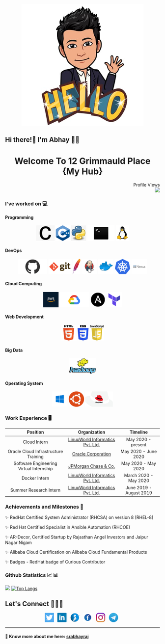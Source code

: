 <p align="center">
 
 
 <img src="https://github.com/srabhayraj/srabhayraj/blob/master/img/hello.jpeg" alt="Hello world...">

 ## Hi there!👋 I'm Abhay 🙋‍♂️
 
 <h1 align="center">Welcome To 12 Grimmauld Place {My Hub}</h1>
</p>

<p align="right"> 
  Profile Views<br>
  <img height="25" src="https://profile-counter.glitch.me/srabhayraj/count.svg" />
</p>

### I've worked on 💻

#### Programming

<p align='center'>
<code><img height="50" src="https://github.com/srabhayraj/srabhayraj/blob/master/img/c.png"></code>
<code><img height="50" src="https://github.com/srabhayraj/srabhayraj/blob/master/img/cpp.png"></code>
<code><img height="50" src="https://github.com/srabhayraj/srabhayraj/blob/master/img/python.jpg"></code>
<code><img height="50" src="https://github.com/srabhayraj/srabhayraj/blob/master/img/shell.jpg"></code>
 <code><img height="50" src="https://github.com/srabhayraj/srabhayraj/blob/master/img/linux.jpg"></code>
</p>

#### DevOps

<p align='center'>
<code><img height="50" src="https://github.com/srabhayraj/srabhayraj/blob/master/img/github.png"></code>
  <code><img height="50" src="https://github.com/srabhayraj/srabhayraj/blob/master/img/git.png"></code>
  <code><img height="50" src="https://github.com/srabhayraj/srabhayraj/blob/master/img/maven.jpg"></code>
  <code><img height="50" src="https://github.com/srabhayraj/srabhayraj/blob/master/img/jenkins.jpg"></code>
  <code><img height="50" src="https://github.com/srabhayraj/srabhayraj/blob/master/img/docker.png"></code>
  <code><img height="50" src="https://github.com/srabhayraj/srabhayraj/blob/master/img/kubernetes.png"></code>
  <code><img height="50" src="https://github.com/srabhayraj/srabhayraj/blob/master/img/nexus.png"></code>
</p>

#### Cloud Computing

<p align='center'>
  <code><img height="50" src="https://github.com/srabhayraj/srabhayraj/blob/master/img/aws.jpg"></code>
  <code><img height="50" src="https://github.com/srabhayraj/srabhayraj/blob/master/img/gcp.png"></code>
  <code><img height="50" src="https://github.com/srabhayraj/srabhayraj/blob/master/img/ansible.png"></code>
  <code><img height="50" src="https://github.com/srabhayraj/srabhayraj/blob/master/img/terraform.png"></code>
</p>

#### Web Development

<p align='center'>
  <code><img height="50" src="https://github.com/srabhayraj/srabhayraj/blob/master/img/html.png"></code>
  <code><img height="50" src="https://github.com/srabhayraj/srabhayraj/blob/master/img/css.jpg"></code>
  <code><img height="50" src="https://github.com/srabhayraj/srabhayraj/blob/master/img/javascript.png"></code>
</p>

#### Big Data

<p align='center'>
  <code><img height="50" src="https://github.com/srabhayraj/srabhayraj/blob/master/img/hadoop.png"></code>
</p>

#### Operating System

<p align='center'>
  <code><img height="50" src="https://github.com/srabhayraj/srabhayraj/blob/master/img/windows.png"></code>
  <code><img height="50" src="https://github.com/srabhayraj/srabhayraj/blob/master/img/ubuntu.jpg"></code>
  <code><img height="50" src="https://github.com/srabhayraj/srabhayraj/blob/master/img/redhat.png"></code>
</p>


### Work Experience :desktop_computer: 

| Position | Organization | Timeline |
| :-: | :-: | :-: |
| Cloud Intern | [LinuxWorld Informatics Pvt. Ltd.](https://www.linuxworldindia.org) | May 2020 - present |
| Oracle Cloud Infrastructure Training | [Oracle Corporation](https://www.oracle.com/index.html) | May 2020 - June 2020 |
| Software Engineering Virtual Internship | [JPMorgan Chase & Co.](https://www.insidesherpa.com) | May 2020 - May 2020 |
| Docker Intern | [LinuxWorld Informatics Pvt. Ltd.](https://www.linuxworldindia.org) | March 2020 - May 2020 |
| Summer Research Intern | [LinuxWorld Informatics Pvt. Ltd.](https://www.linuxworldindia.org) | June 2019 - August 2019 |


### Achievements and Milestones :crown:

:sparkles:	RedHat Certified System Administrator (RHCSA) on version 8 [RHEL-8]

:sparkles: Red Hat Certified Specialist in Ansible Automation (RHCOE)

:sparkles: AR-Decor, Certified Startup by Rajasthan Angel Investors and Jaipur Nagar Nigam

:sparkles: Alibaba Cloud Certification on Alibaba Cloud Fundamental Products

:sparkles: Badges - RedHat badge of Curious Contributor


### Github Statistics 📈 :bar_chart:

![](https://github-readme-stats.vercel.app/api?username=srabhayraj&count_private=true&show_icons=true&line_height=30&theme=light)
[![Top Langs](https://github-readme-stats.vercel.app/api/top-langs/?username=srabhayraj&show_icons=true&line_height=30&theme=light)](https://github.com/srabhayraj/github-readme-stats)

## Let's Connect :people_holding_hands:

<p align='center'>
<a href="https://twitter.com/sr_abhayraj"><img height="30" src="https://github.com/srabhayraj/srabhayraj/blob/master/img/twitter.png?raw=true"></a>&nbsp;&nbsp;
<a href="https://www.linkedin.com/in/abhay-raj-singh-rathore-54078a160"><img height="30" src="https://github.com/srabhayraj/srabhayraj/blob/master/img/linkedin.png?raw=true"></a>&nbsp;&nbsp;
<a href="https://thesocialcomment.com/sr/profile"><img height="30" src="https://github.com/srabhayraj/srabhayraj/blob/master/img/thesocialcomment.jpg?raw=true"></a>&nbsp;&nbsp;
<a href="https://www.facebook.com/abhayraj.singhrathore.58"><img height="30" src="https://github.com/srabhayraj/srabhayraj/blob/master/img/fb.jpg?raw=true"></a>&nbsp;&nbsp;
 <a href="https://www.instagram.com/abhay_raj_sr/"><img height="30" src="https://github.com/srabhayraj/srabhayraj/blob/master/img/instagram.jpg?raw=true"></a>&nbsp;&nbsp;
 <a href="https://web.telegram.org/dungeon_master_sr/"><img height="30" src="https://github.com/srabhayraj/srabhayraj/blob/master/img/telegram.jpg?raw=true"></a>&nbsp;&nbsp;
</p>

---

#### 🔗 Know more about me here: [srabhayraj](https://thesocialcomment.com/sr/portfolio)
